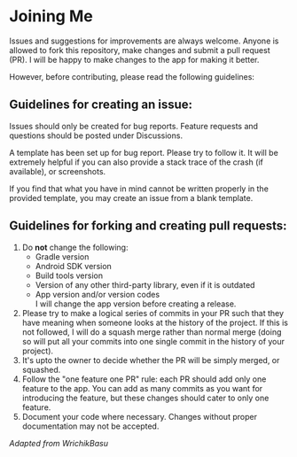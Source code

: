 # Joining Me

Issues and suggestions for improvements are always welcome. Anyone is allowed to fork this repository, make changes and submit a pull request (PR). I will be happy to make changes to the app for making it better.

However, before contributing, please read the following guidelines:

## Guidelines for creating an issue:
Issues should only be created for bug reports. Feature requests and questions should be posted under Discussions.

A template has been set up for bug report. Please try to follow it. It will be extremely helpful if you can also provide a stack trace of the crash (if available), or screenshots.

If you find that what you have in mind cannot be written properly in the provided template, you may create an issue from a blank template.

## Guidelines for forking and creating pull requests:
1. Do **not** change the following:
   - Gradle version
   - Android SDK version
   - Build tools version
   - Version of any other third-party library, even if it is outdated
   - App version and/or version codes  
   I will change the app version before creating a release.
1. Please try to make a logical series of commits in your PR such that they have meaning when someone looks at the history of the project. If this is not followed, I will do a squash merge rather than normal merge (doing so will put all your commits into one single commit in the history of your project).
1. It's upto the owner to decide whether the PR will be simply merged, or squashed.
1. Follow the "one feature one PR" rule: each PR should add only one feature to the app. You can add as many commits as you want for introducing the feature, but these changes should cater to only one feature.
1. Document your code where necessary. Changes without proper documentation may not be accepted.

<i> Adapted from WrichikBasu </i>
